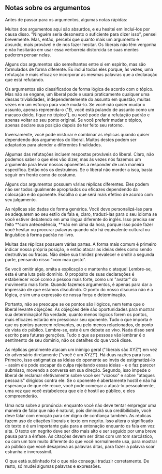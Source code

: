 ## Notas sobre os argumentos

Antes de passar para os argumentos, algumas notas rápidas:

Muitos dos argumentos aqui são absurdos, e eu hesitei em incluí-los por causa disso. "Ninguém seria desonesto o suficiente para dizer isso", pensei brevemente. Mas, então, percebi que quanto mais um argumento é absurdo, mais provável é de nos fazer hesitar. Os liberais não têm vergonha e não hesitarão em usar essa verborreia distorcida se suas mentes puderem pensar nelas.

Alguns dos argumentos são semelhantes entre si em espírito, mas são formulados de forma diferente. Eu incluí todos eles porque, às vezes, uma refutação é mais eficaz se incorporar as mesmas palavras que a declaração que está refutando.

Os argumentos são classificados de forma lógica de acordo com o tópico. Mas não se engane, um liberal pode e usará praticamente qualquer uma dessas trivialidades, independentemente do assunto em questão, muitas vezes em um esforço para você mudá-lo. Se você não quiser mudar o assunto, apenas repreenda-o \("Ei, você está pulando de assunto como um macaco doido, fique no tópico"\), ou você pode dar a refutação padrão e apenas voltar ao seu ponto original. Se você preferir mudar o tópico, apenas declare sua posição depois de ter feito seu retorno.

Inversamente, você pode misturar e combinar as réplicas quando quiser dependendo dos argumentos do liberal. Muitos destes podem ser adaptados para atender a diferentes finalidades.

Algumas das refutações incluem respostas prováveis do liberal. Claro, não podemos saber o que eles vão dizer, mas às vezes nós fazemos um argumento para levar nossos oponentes a responder de uma maneira específica. Então nós os destruímos. Se o liberal não morder a isca, basta seguir em frente como de costume.

Alguns dos argumentos possuem várias réplicas diferentes. Eles podem não ser todos igualmente apropriados ou eficazes dependendo da colocação e do oponente. Escolha o que será mais efetivo de acordo com seu julgamento.

As réplicas são dadas de forma genérica. Você deve personalizá-las para se adequarem ao seu estilo de fala e, claro, traduzi-las para o seu idioma se você estiver debatendo em uma língua diferente do inglês. Isso precisa ser feito **com antecedência, **não em cima da hora, porque isso pode fazer você hesitar ou procurar palavras quando não há equivalente cultural ou linguístico à forma padrão no livro.

Muitas das réplicas possuem várias partes. A forma mais comum é primeiro indicar nossa própria posição, e então atacar as ideias deles como sendo destrutivas ou fracas. Não deixe sua timidez prevalecer e omitir a segunda parte, pensando nisso "com mau gosto".

Se você omitir algo, omita a explicação e mantenha o ataque! Lembre-se, esta é uma luta pelo domínio. O propósito de suas declarações é estabelecer você como a pessoa mais forte, como um "avatar" do movimento mais forte. Quando fazemos argumentos, é apenas para dar a impressão de que estamos discutindo. O ponto do nosso discurso não é a lógica, e sim uma expressão de nossa força e determinação.

Portanto, não se preocupe se os pontos são ilógicos, nem tema que o liberal levante objeções. As objeções dele são oportunidades para mostrar sua determinação! Na verdade, quanto menos lógicos forem os pontos, mais eficazes estarão em pressionar seu oponente. Tudo o que importa é que os pontos parecem relevantes, ou pelo menos relacionados, do ponto de vista do público. Lembre-se, este é um debate ao vivo. Nada disso será escrito para futuras gerações. Tudo o que as pessoas vão lembrar é o sentimento de seu domínio, não os detalhes do que você disse.

As réplicas geralmente atacam um inimigo geral \("liberais são XYZ"\) em vez do adversário diretamente \("você é um XYZ!"\). Há duas razões para isso. Primeiro, isso estigmatiza as ideias do oponente ao invés de estigmatizá-lo - assim ele pode escapar da culpa rejeitando essas ideias - e o faz parecer submisso, movendo a conversa em sua direção. Segundo, isso impede o liberal de reclamar efetivamente sobre você ser "vicioso" e sobre "ataques pessoais" dirigidos contra ele. Se o oponente é abertamente hostil e não há esperança de que ele recue, você pode começar a atacá-lo pessoalmente, uma vez que você estabeleceu que ele é hostil ao público, e eles compreenderão.

Uma nota sobre a pronúncia: enquanto você não deve tentar empregar uma maneira de falar que não é natural, pois diminuirá sua credibilidade, você deve falar com emoção para ser digno de confiança também. As réplicas fazem uso de citações liberais e texto em negrito. Isso altera o significado do texto e é um importante guia para a entonação enquanto os fala em voz alta. O texto em negrito deve ser dito mais alto e ser seguido por uma breve pausa para a ênfase. As citações devem ser ditas com um tom sarcástico, ou com um tom muito diferente do que você normalmente usa, para mostrar ao público que você desaprova as palavras ditas, para fazer a palavra soar estranha e inverossímil.

O que está sublinhado foi o que não consegui traduzir corretamente. De resto, só mudei algumas palavras e expressões.

